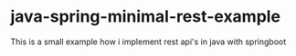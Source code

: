 # java-spring-minimal-rest-example
This is a small example how i implement rest api's in java with springboot
